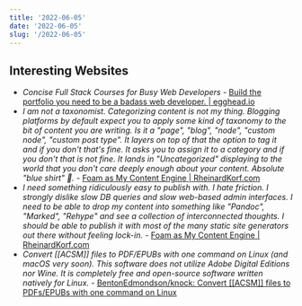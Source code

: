 ```yaml
---
title: '2022-06-05'
date: '2022-06-05'
slug: '/2022-06-05'
---
```


## Interesting Websites

- _Concise Full Stack Courses for Busy Web Developers_ - [Build the portfolio you need to be a badass web developer. | egghead.io](https://egghead.io/)
- _I am not a taxonomist. Categorizing content is not my thing. Blogging platforms by default expect you to apply some kind of taxonomy to the bit of content you are writing. Is it a "page", "blog", "node", "custom node", "custom post type". It layers on top of that the option to tag it and if you don't that's fine. It asks you to assign it to a category and if you don't that is not fine. It lands in "Uncategorized" displaying to the world that you don't care deeply enough about your content. Absolute "blue shirt" 👕._ - [Foam as My Content Engine | RheinardKorf.com](https://rheinardkorf.com/foam-as-my-content-engine/)
- _I need something ridiculously easy to publish with. I hate friction. I strongly dislike slow DB queries and slow web-based admin interfaces. I need to be able to drop my content into something like "Pandoc", "Marked", "Rehype" and see a collection of interconnected thoughts. I should be able to publish it with most of the many static site generators out there without feeling lock-in._ - [Foam as My Content Engine | RheinardKorf.com](https://rheinardkorf.com/foam-as-my-content-engine/)
- _Convert [[ACSM]] files to PDF/EPUBs with one command on Linux \(and macOS very soon\). This software does not utilize Adobe Digital Editions nor Wine. It is completely free and open-source software written natively for Linux._ - [BentonEdmondson/knock: Convert [[ACSM]] files to PDFs/EPUBs with one command on Linux](https://github.com/BentonEdmondson/knock)
